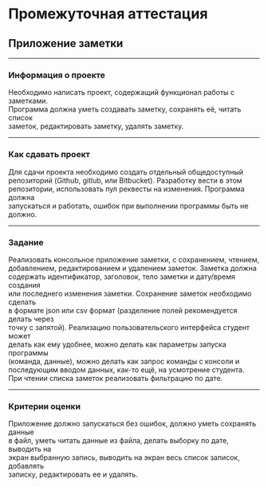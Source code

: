 # Промежуточная аттестация

## Приложение заметки

---

### Информация о проекте

Необходимо написать проект, содержащий функционал работы с заметками.  
Программа должна уметь создавать заметку, сохранять её, читать список  
заметок, редактировать заметку, удалять заметку.

---

### Как сдавать проект

Для сдачи проекта необходимо создать отдельный общедоступный  
репозиторий (Github, gitlub, или Bitbucket). Разработку вести в этом  
репозитории, использовать пул реквесты на изменения. Программа должна  
запускаться и работать, ошибок при выполнении программы быть не должно.  

---

### Задание

Реализовать консольное приложение заметки, с сохранением, чтением,  
добавлением, редактированием и удалением заметок. Заметка должна  
содержать идентификатор, заголовок, тело заметки и дату/время создания  
или последнего изменения заметки. Сохранение заметок необходимо сделать  
в формате json или csv формат (разделение полей рекомендуется делать через  
точку с запятой). Реализацию пользовательского интерфейса студент может  
делать как ему удобнее, можно делать как параметры запуска программы  
(команда, данные), можно делать как запрос команды с консоли и  
последующим вводом данных, как-то ещё, на усмотрение студента.   
При чтении списка заметок реализовать фильтрацию по дате.  

---

### Критерии оценки

Приложение должно запускаться без ошибок, должно уметь сохранять данные  
в файл, уметь читать данные из файла, делать выборку по дате, выводить на  
экран выбранную запись, выводить на экран весь список записок, добавлять  
записку, редактировать ее и удалять.  
